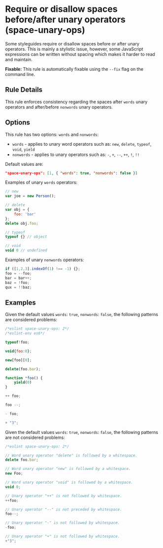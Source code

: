 # Require or disallow spaces before/after unary operators (space-unary-ops)

Some styleguides require or disallow spaces before or after unary operators. This is mainly a stylistic issue, however, some JavaScript expressions can be written without spacing which makes it harder to read and maintain.

**Fixable:** This rule is automatically fixable using the `--fix` flag on the command line.

## Rule Details

This rule enforces consistency regarding the spaces after `words` unary operators and after/before `nonwords` unary operators.

## Options

This rule has two options: `words` and `nonwords`:

* `words` - applies to unary word operators such as: `new`, `delete`, `typeof`, `void`, `yield`
* `nonwords` - applies to unary operators such as: `-`, `+`, `--`, `++`, `!`, `!!`

Default values are:

```json
"space-unary-ops": [1, { "words": true, "nonwords": false }]
```

Examples of unary `words` operators:

```js
// new
var joe = new Person();

// delete
var obj = {
    foo: 'bar'
};
delete obj.foo;

// typeof
typeof {} // object

// void
void 0 // undefined
```

Examples of unary `nonwords` operators:

```js
if ([1,2,3].indexOf(1) !== -1) {};
foo = --foo;
bar = bar++;
baz = !foo;
qux = !!baz;
```

## Examples

Given the default values `words`: `true`, `nonwords`: `false`, the following patterns are considered problems:

```js
/*eslint space-unary-ops: 2*/
/*eslint-env es6*/

typeof!foo;

void{foo:0};

new[foo][0];

delete(foo.bar);

function *foo() {
    yield(0)
}

++ foo;

foo --;

- foo;

+ "3";
```

Given the default values `words`: `true`, `nonwords`: `false`, the following patterns are not considered problems:



```js
/*eslint space-unary-ops: 2*/

// Word unary operator "delete" is followed by a whitespace.
delete foo.bar;

// Word unary operator "new" is followed by a whitespace.
new Foo;

// Word unary operator "void" is followed by a whitespace.
void 0;

// Unary operator "++" is not followed by whitespace.
++foo;

// Unary operator "--" is not preceded by whitespace.
foo--;

// Unary operator "-" is not followed by whitespace.
-foo;

// Unary operator "+" is not followed by whitespace.
+"3";
```
